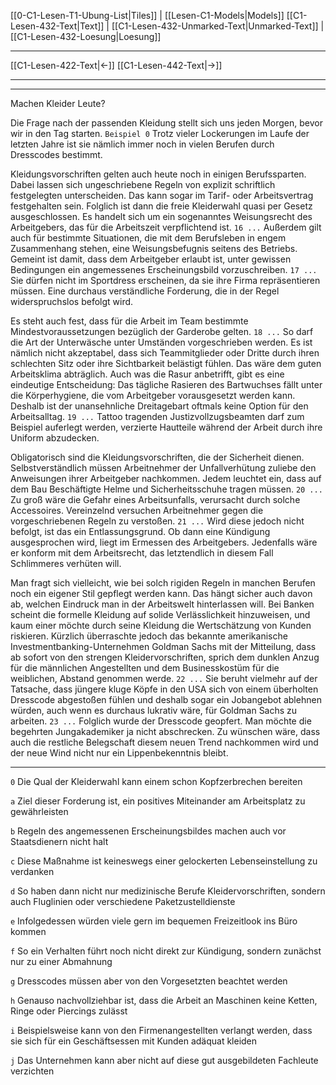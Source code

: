    [[0-C1-Lesen-T1-Ubung-List|Tiles]] | [[Lesen-C1-Models|Models]]
   [[C1-Lesen-432-Text|Text]]  | [[C1-Lesen-432-Unmarked-Text|Unmarked-Text]] | [[C1-Lesen-432-Loesung|Loesung]]    

---

   [[C1-Lesen-422-Text|←]]          [[C1-Lesen-442-Text|→]]   

---
---

Machen Kleider Leute?

Die Frage nach der passenden Kleidung stellt sich uns jeden Morgen, bevor wir in den Tag starten. `Beispiel 0` Trotz vieler Lockerungen im Laufe der letzten Jahre ist sie nämlich immer noch in vielen Berufen durch Dresscodes bestimmt.

Kleidungsvorschriften gelten auch heute noch in einigen Berufssparten. Dabei lassen sich ungeschriebene Regeln von explizit schriftlich festgelegten unterscheiden. Das kann sogar im Tarif- oder Arbeitsvertrag festgehalten sein. Folglich ist dann die freie Kleiderwahl quasi per Gesetz ausgeschlossen. Es handelt sich um ein sogenanntes Weisungsrecht des Arbeitgebers, das für die Arbeitszeit verpflichtend ist. `16 ...` Außerdem gilt auch für bestimmte Situationen, die mit dem Berufsleben in engem Zusammenhang stehen, eine Weisungsbefugnis seitens des Betriebs. Gemeint ist damit, dass dem Arbeitgeber erlaubt ist, unter gewissen Bedingungen ein angemessenes Erscheinungsbild vorzuschreiben. `17 ...` Sie dürfen nicht im Sportdress erscheinen, da sie ihre Firma repräsentieren müssen. Eine durchaus verständliche Forderung, die in der Regel widerspruchslos befolgt wird.

Es steht auch fest, dass für die Arbeit im Team bestimmte Mindestvoraussetzungen bezüglich der Garderobe gelten. `18 ...` So darf die Art der Unterwäsche unter Umständen vorgeschrieben werden. Es ist nämlich nicht akzeptabel, dass sich Teammitglieder oder Dritte durch ihren schlechten Sitz oder ihre Sichtbarkeit belästigt fühlen. Das wäre dem guten Arbeitsklima abträglich. Auch was die Rasur anbetrifft, gibt es eine eindeutige Entscheidung: Das tägliche Rasieren des Bartwuchses fällt unter die Körperhygiene, die vom Arbeitgeber vorausgesetzt werden kann. Deshalb ist der unansehnliche Dreitagebart oftmals keine Option für den Arbeitsalltag. `19 ...` Tattoo tragenden Justizvollzugsbeamten darf zum Beispiel auferlegt werden, verzierte Hautteile während der Arbeit durch ihre Uniform abzudecken.

Obligatorisch sind die Kleidungs­vorschriften, die der Sicherheit dienen. Selbstverständlich müssen Arbeitnehmer der Unfallverhütung zuliebe den Anweisungen ihrer Arbeitgeber nachkommen. Jedem leuchtet ein, dass auf dem Bau Beschäftigte Helme und Sicherheitsschuhe tragen müssen. `20 ...` Zu groß wäre die Gefahr eines Arbeitsunfalls, verursacht durch solche Accessoires. Vereinzelnd versuchen Arbeitnehmer gegen die vorgeschriebenen Regeln zu verstoßen. `21 ...` Wird diese jedoch nicht befolgt, ist das ein Entlassungsgrund. Ob dann eine Kündigung ausgesprochen wird, liegt im Ermessen des Arbeitgebers. Jedenfalls wäre er konform mit dem Arbeitsrecht, das letztendlich in diesem Fall Schlimmeres verhüten will.

Man fragt sich vielleicht, wie bei solch rigiden Regeln in manchen Berufen noch ein eigener Stil gepflegt werden kann. Das hängt sicher auch davon ab, welchen Eindruck man in der Arbeitswelt hinterlassen will. Bei Banken scheint die formelle Kleidung auf solide Verlässlichkeit hinzuweisen, und kaum einer möchte durch seine Kleidung die Wertschätzung von Kunden riskieren. Kürzlich überraschte jedoch das bekannte amerikanische Investmentbanking-Unternehmen Goldman Sachs mit der Mitteilung, dass ab sofort von den strengen Kleidervorschriften, sprich dem dunklen Anzug für die männlichen Angestellten und dem Businesskostüm für die weiblichen, Abstand genommen werde. `22 ...` Sie beruht vielmehr auf der Tatsache, dass jüngere kluge Köpfe in den USA sich von einem überholten Dresscode abgestoßen fühlen und deshalb sogar ein Jobangebot ablehnen würden, auch wenn es durchaus lukrativ wäre, für Goldman Sachs zu arbeiten. `23 ...` Folglich wurde der Dresscode geopfert. Man möchte die begehrten Jungakademiker ja nicht abschrecken. Zu wünschen wäre, dass auch die restliche Belegschaft diesem neuen Trend nachkommen wird und der neue Wind nicht nur ein Lippenbekenntnis bleibt.

---

`0` Die Qual der Kleiderwahl kann einem schon Kopfzerbrechen bereiten

`a` Ziel dieser Forderung ist, ein positives Miteinander am Arbeitsplatz zu gewährleisten

`b` Regeln des angemessenen Erscheinungsbildes machen auch vor Staatsdienern nicht halt

`c` Diese Maßnahme ist keineswegs einer gelockerten Lebenseinstellung zu verdanken

`d` So haben dann nicht nur medizinische Berufe Kleidervorschriften, sondern auch Fluglinien oder verschiedene Paketzustelldienste

`e` Infolgedessen würden viele gern im bequemen Freizeitlook ins Büro kommen

`f` So ein Verhalten führt noch nicht direkt zur Kündigung, sondern zunächst nur zu einer Abmahnung

`g` Dresscodes müssen aber von den Vorgesetzten beachtet werden

`h` Genauso nachvollziehbar ist, dass die Arbeit an Maschinen keine Ketten, Ringe oder Piercings zulässt

`i` Beispielsweise kann von den Firmenangestellten verlangt werden, dass sie sich für ein Geschäftsessen mit Kunden adäquat kleiden

`j` Das Unternehmen kann aber nicht auf diese gut ausgebildeten Fachleute verzichten